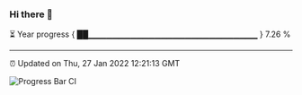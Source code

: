 ### Hi there 👋

⏳ Year progress { ██▁▁▁▁▁▁▁▁▁▁▁▁▁▁▁▁▁▁▁▁▁▁▁▁▁▁▁▁ } 7.26 %

---

⏰ Updated on Thu, 27 Jan 2022 12:21:13 GMT

![Progress Bar CI](https://github.com/liununu/liununu/workflows/Progress%20Bar%20CI/badge.svg)
